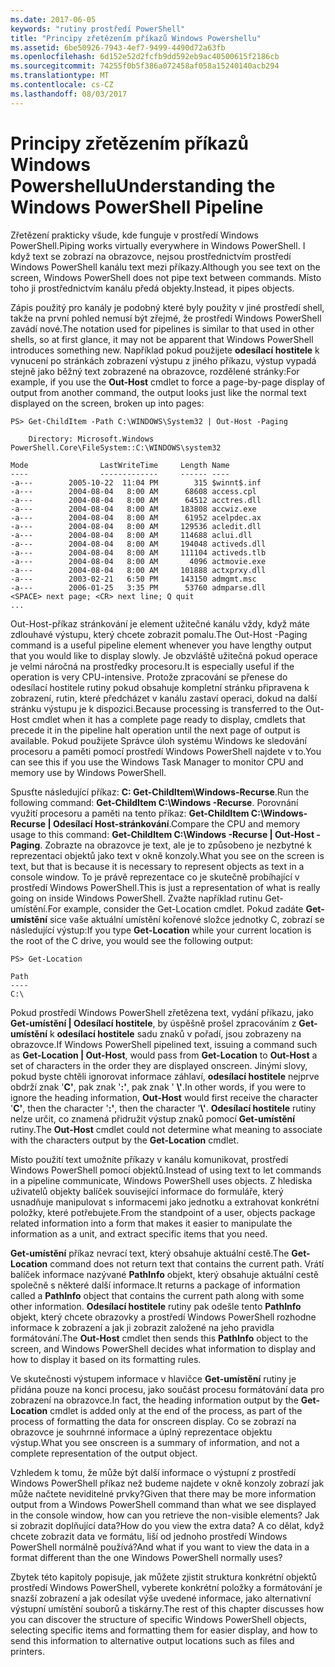 ```yaml
---
ms.date: 2017-06-05
keywords: "rutiny prostředí PowerShell"
title: "Principy zřetězením příkazů Windows Powershellu"
ms.assetid: 6be50926-7943-4ef7-9499-4490d72a63fb
ms.openlocfilehash: 6d152e52d2fcfb9dd592eb9ac40500615f2186cb
ms.sourcegitcommit: 74255f0b5f386a072458af058a15240140acb294
ms.translationtype: MT
ms.contentlocale: cs-CZ
ms.lasthandoff: 08/03/2017
---
```

# <a name="understanding-the-windows-powershell-pipeline"></a><span data-ttu-id="59088-103">Principy zřetězením příkazů Windows Powershellu</span><span class="sxs-lookup"><span data-stu-id="59088-103">Understanding the Windows PowerShell Pipeline</span></span>
<span data-ttu-id="59088-104">Zřetězení prakticky všude, kde funguje v prostředí Windows PowerShell.</span><span class="sxs-lookup"><span data-stu-id="59088-104">Piping works virtually everywhere in Windows PowerShell.</span></span> <span data-ttu-id="59088-105">I když text se zobrazí na obrazovce, nejsou prostřednictvím prostředí Windows PowerShell kanálu text mezi příkazy.</span><span class="sxs-lookup"><span data-stu-id="59088-105">Although you see text on the screen, Windows PowerShell does not pipe text between commands.</span></span> <span data-ttu-id="59088-106">Místo toho ji prostřednictvím kanálu předá objekty.</span><span class="sxs-lookup"><span data-stu-id="59088-106">Instead, it pipes objects.</span></span>

<span data-ttu-id="59088-107">Zápis použitý pro kanály je podobný které byly použity v jiné prostředí shell, takže na první pohled nemusí být zřejmé, že prostředí Windows PowerShell zavádí nové.</span><span class="sxs-lookup"><span data-stu-id="59088-107">The notation used for pipelines is similar to that used in other shells, so at first glance, it may not be apparent that Windows PowerShell introduces something new.</span></span> <span data-ttu-id="59088-108">Například pokud použijete **odesílací hostitele** k vynucení po stránkách zobrazení výstupu z jiného příkazu, výstup vypadá stejně jako běžný text zobrazené na obrazovce, rozdělené stránky:</span><span class="sxs-lookup"><span data-stu-id="59088-108">For example, if you use the **Out-Host** cmdlet to force a page-by-page display of output from another command, the output looks just like the normal text displayed on the screen, broken up into pages:</span></span>

```
PS> Get-ChildItem -Path C:\WINDOWS\System32 | Out-Host -Paging

    Directory: Microsoft.Windows PowerShell.Core\FileSystem::C:\WINDOWS\system32

Mode                LastWriteTime     Length Name
----                -------------     ------ ----
-a---        2005-10-22  11:04 PM        315 $winnt$.inf
-a---        2004-08-04   8:00 AM      68608 access.cpl
-a---        2004-08-04   8:00 AM      64512 acctres.dll
-a---        2004-08-04   8:00 AM     183808 accwiz.exe
-a---        2004-08-04   8:00 AM      61952 acelpdec.ax
-a---        2004-08-04   8:00 AM     129536 acledit.dll
-a---        2004-08-04   8:00 AM     114688 aclui.dll
-a---        2004-08-04   8:00 AM     194048 activeds.dll
-a---        2004-08-04   8:00 AM     111104 activeds.tlb
-a---        2004-08-04   8:00 AM       4096 actmovie.exe
-a---        2004-08-04   8:00 AM     101888 actxprxy.dll
-a---        2003-02-21   6:50 PM     143150 admgmt.msc
-a---        2006-01-25   3:35 PM      53760 admparse.dll
<SPACE> next page; <CR> next line; Q quit
...
```

<span data-ttu-id="59088-109">Out-Host-příkaz stránkování je element užitečné kanálu vždy, když máte zdlouhavé výstupu, který chcete zobrazit pomalu.</span><span class="sxs-lookup"><span data-stu-id="59088-109">The Out-Host -Paging command is a useful pipeline element whenever you have lengthy output that you would like to display slowly.</span></span> <span data-ttu-id="59088-110">Je obzvláště užitečná pokud operace je velmi náročná na prostředky procesoru.</span><span class="sxs-lookup"><span data-stu-id="59088-110">It is especially useful if the operation is very CPU-intensive.</span></span> <span data-ttu-id="59088-111">Protože zpracování se přenese do odesílací hostitele rutiny pokud obsahuje kompletní stránku připravena k zobrazení, rutin, které předcházet v kanálu zastaví operaci, dokud na další stránku výstupu je k dispozici.</span><span class="sxs-lookup"><span data-stu-id="59088-111">Because processing is transferred to the Out-Host cmdlet when it has a complete page ready to display, cmdlets that precede it in the pipeline halt operation until the next page of output is available.</span></span> <span data-ttu-id="59088-112">Pokud použijete Správce úloh systému Windows ke sledování procesoru a paměti pomocí prostředí Windows PowerShell najdete v to.</span><span class="sxs-lookup"><span data-stu-id="59088-112">You can see this if you use the Windows Task Manager to monitor CPU and memory use by Windows PowerShell.</span></span>

<span data-ttu-id="59088-113">Spusťte následující příkaz: **C: Get-ChildItem\\Windows-Recurse**.</span><span class="sxs-lookup"><span data-stu-id="59088-113">Run the following command: **Get-ChildItem C:\\Windows -Recurse**.</span></span> <span data-ttu-id="59088-114">Porovnání využití procesoru a paměti na tento příkaz: **Get-ChildItem C:\\Windows-Recurse | Odesílací Host-stránkování**.</span><span class="sxs-lookup"><span data-stu-id="59088-114">Compare the CPU and memory usage to this command: **Get-ChildItem C:\\Windows -Recurse | Out-Host -Paging**.</span></span> <span data-ttu-id="59088-115">Zobrazte na obrazovce je text, ale je to způsobeno je nezbytné k reprezentaci objektů jako text v okně konzoly.</span><span class="sxs-lookup"><span data-stu-id="59088-115">What you see on the screen is text, but that is because it is necessary to represent objects as text in a console window.</span></span> <span data-ttu-id="59088-116">To je právě reprezentace co je skutečně probíhající v prostředí Windows PowerShell.</span><span class="sxs-lookup"><span data-stu-id="59088-116">This is just a representation of what is really going on inside Windows PowerShell.</span></span> <span data-ttu-id="59088-117">Zvažte například rutinu Get-umístění.</span><span class="sxs-lookup"><span data-stu-id="59088-117">For example, consider the Get-Location cmdlet.</span></span> <span data-ttu-id="59088-118">Pokud zadáte **Get-umístění** sice vaše aktuální umístění kořenové složce jednotky C, zobrazí se následující výstup:</span><span class="sxs-lookup"><span data-stu-id="59088-118">If you type **Get-Location** while your current location is the root of the C drive, you would see the following output:</span></span>

```
PS> Get-Location

Path
----
C:\
```

<span data-ttu-id="59088-119">Pokud prostředí Windows PowerShell zřetězena text, vydání příkazu, jako **Get-umístění | Odesílací hostitele**, by úspěšně prošel zpracováním z **Get-umístění** k **odesílací hostitele** sadu znaků v pořadí, jsou zobrazeny na obrazovce.</span><span class="sxs-lookup"><span data-stu-id="59088-119">If Windows PowerShell pipelined text, issuing a command such as **Get-Location | Out-Host**, would pass from **Get-Location** to **Out-Host** a set of characters in the order they are displayed onscreen.</span></span> <span data-ttu-id="59088-120">Jinými slovy, pokud byste chtěli ignorovat informace záhlaví, **odesílací hostitele** nejprve obdrží znak '**C'**, pak znak '**:'**, pak znak ' **\\'**.</span><span class="sxs-lookup"><span data-stu-id="59088-120">In other words, if you were to ignore the heading information, **Out-Host** would first receive the character '**C'**, then the character '**:'**, then the character '**\\'**.</span></span> <span data-ttu-id="59088-121">**Odesílací hostitele** rutiny nelze určit, co znamená přidružit výstup znaků pomocí **Get-umístění** rutiny.</span><span class="sxs-lookup"><span data-stu-id="59088-121">The **Out-Host** cmdlet could not determine what meaning to associate with the characters output by the **Get-Location** cmdlet.</span></span>

<span data-ttu-id="59088-122">Místo použití text umožníte příkazy v kanálu komunikovat, prostředí Windows PowerShell pomocí objektů.</span><span class="sxs-lookup"><span data-stu-id="59088-122">Instead of using text to let commands in a pipeline communicate, Windows PowerShell uses objects.</span></span> <span data-ttu-id="59088-123">Z hlediska uživatelů objekty balíček související informace do formuláře, který usnadňuje manipulovat s informacemi jako jednotku a extrahovat konkrétní položky, které potřebujete.</span><span class="sxs-lookup"><span data-stu-id="59088-123">From the standpoint of a user, objects package related information into a form that makes it easier to manipulate the information as a unit, and extract specific items that you need.</span></span>

<span data-ttu-id="59088-124">**Get-umístění** příkaz nevrací text, který obsahuje aktuální cestě.</span><span class="sxs-lookup"><span data-stu-id="59088-124">The **Get-Location** command does not return text that contains the current path.</span></span> <span data-ttu-id="59088-125">Vrátí balíček informace nazývané **PathInfo** objekt, který obsahuje aktuální cestě společně s některé další informace.</span><span class="sxs-lookup"><span data-stu-id="59088-125">It returns a package of information called a **PathInfo** object that contains the current path along with some other information.</span></span> <span data-ttu-id="59088-126">**Odesílací hostitele** rutiny pak odešle tento **PathInfo** objekt, který chcete obrazovky a prostředí Windows PowerShell rozhodne informace k zobrazení a jak ji zobrazit založené na jeho pravidla formátování.</span><span class="sxs-lookup"><span data-stu-id="59088-126">The **Out-Host** cmdlet then sends this **PathInfo** object to the screen, and Windows PowerShell decides what information to display and how to display it based on its formatting rules.</span></span>

<span data-ttu-id="59088-127">Ve skutečnosti výstupem informace v hlavičce **Get-umístění** rutiny je přidána pouze na konci procesu, jako součást procesu formátování data pro zobrazení na obrazovce.</span><span class="sxs-lookup"><span data-stu-id="59088-127">In fact, the heading information output by the **Get-Location** cmdlet is added only at the end of the process, as part of the process of formatting the data for onscreen display.</span></span> <span data-ttu-id="59088-128">Co se zobrazí na obrazovce je souhrnné informace a úplný reprezentace objektu výstup.</span><span class="sxs-lookup"><span data-stu-id="59088-128">What you see onscreen is a summary of information, and not a complete representation of the output object.</span></span>

<span data-ttu-id="59088-129">Vzhledem k tomu, že může být další informace o výstupní z prostředí Windows PowerShell příkaz než budeme najdete v okně konzoly zobrazí jak může načtete neviditelné prvky?</span><span class="sxs-lookup"><span data-stu-id="59088-129">Given that there may be more information output from a Windows PowerShell command than what we see displayed in the console window, how can you retrieve the non-visible elements?</span></span> <span data-ttu-id="59088-130">Jak si zobrazit doplňující data?</span><span class="sxs-lookup"><span data-stu-id="59088-130">How do you view the extra data?</span></span> <span data-ttu-id="59088-131">A co dělat, když chcete zobrazit data ve formátu, liší od jednoho prostředí Windows PowerShell normálně používá?</span><span class="sxs-lookup"><span data-stu-id="59088-131">And what if you want to view the data in a format different than the one Windows PowerShell normally uses?</span></span>

<span data-ttu-id="59088-132">Zbytek této kapitoly popisuje, jak můžete zjistit struktura konkrétní objektů prostředí Windows PowerShell, vyberete konkrétní položky a formátování je snazší zobrazení a jak odesílat výše uvedené informace, jako alternativní výstupní umístění souborů a tiskárny.</span><span class="sxs-lookup"><span data-stu-id="59088-132">The rest of this chapter discusses how you can discover the structure of specific Windows PowerShell objects, selecting specific items and formatting them for easier display, and how to send this information to alternative output locations such as files and printers.</span></span>


